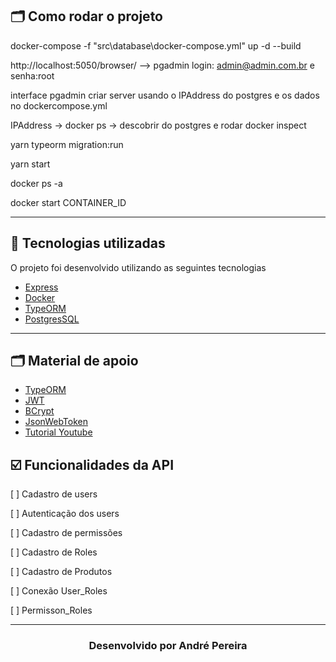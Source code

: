 
## 🗂 Como rodar o projeto

docker-compose -f "src\database\docker-compose.yml" up -d --build 

http://localhost:5050/browser/  --> pgadmin login: admin@admin.com.br e senha:root

interface pgadmin criar server usando o IPAddress do postgres e os dados no dockercompose.yml

IPAddress -> docker ps -> descobrir <ID> do postgres e rodar docker inspect <ID>

yarn typeorm migration:run

yarn start 

docker ps -a 

docker start CONTAINER_ID

---

## 🚀 Tecnologias utilizadas

O projeto foi desenvolvido utilizando as seguintes tecnologias

- [Express](https://expressjs.com/pt-br/)
- [Docker](https://www.docker.com/)
- [TypeORM](https://typeorm.io/#/)
- [PostgresSQL](https://www.postgresql.org/)

---

## 🗂 Material de apoio

- [TypeORM](typeorm.io/)
- [JWT](https://jwt.io)
- [BCrypt](https://www.npmjs.com/package/bcrypt)
- [JsonWebToken](www.npmjs.com/package/jsonwebtoken)
- [Tutorial Youtube](https://www.youtube.com/watch?v=TGCwB9oMR0o)


## ☑️ Funcionalidades da API

[ ] Cadastro de users

[ ] Autenticação dos users

[ ] Cadastro de permissões

[ ] Cadastro de Roles

[ ] Cadastro de Produtos

[ ] Conexão User_Roles

[ ] Permisson_Roles

---

<h3 align="center">Desenvolvido por André Pereira </h3>

